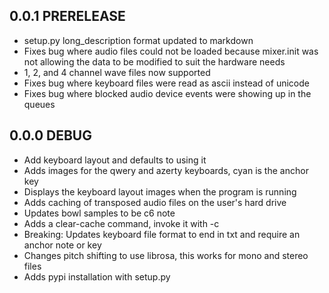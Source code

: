 ## 0.0.1 PRERELEASE

- setup.py long_description format updated to markdown
- Fixes bug where audio files could not be loaded because mixer.init was not
  allowing the data to be modified to suit the hardware needs
- 1, 2, and 4 channel wave files now supported
- Fixes bug where keyboard files were read as ascii instead of unicode
- Fixes bug where blocked audio device events were showing up in the queues

## 0.0.0 DEBUG

- Add keyboard layout and defaults to using it
- Adds images for the qwery and azerty keyboards, cyan is the anchor key
- Displays the keyboard layout images when the program is running
- Adds caching of transposed audio files on the user's hard drive
- Updates bowl samples to be c6 note
- Adds a clear-cache command, invoke it with -c
- Breaking: Updates keyboard file format to end in txt and require an anchor note or key
- Changes pitch shifting to use librosa, this works for mono and stereo files
- Adds pypi installation with setup.py
